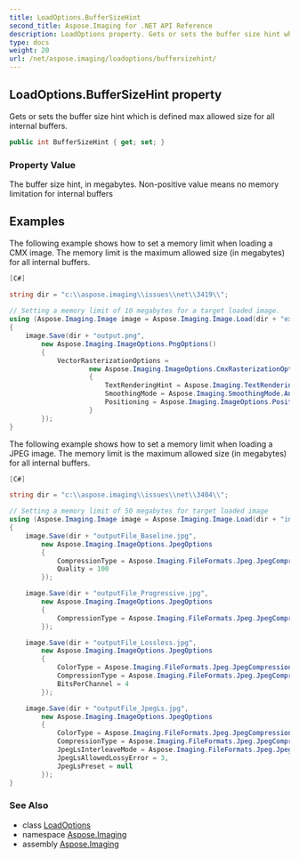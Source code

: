 ```yaml
---
title: LoadOptions.BufferSizeHint
second_title: Aspose.Imaging for .NET API Reference
description: LoadOptions property. Gets or sets the buffer size hint which is defined max allowed size for all internal buffers
type: docs
weight: 20
url: /net/aspose.imaging/loadoptions/buffersizehint/
---
```

## LoadOptions.BufferSizeHint property

Gets or sets the buffer size hint which is defined max allowed size for all internal buffers.

```csharp
public int BufferSizeHint { get; set; }
```

### Property Value

The buffer size hint, in megabytes. Non-positive value means no memory limitation for internal buffers

## Examples

The following example shows how to set a memory limit when loading a CMX image. The memory limit is the maximum allowed size (in megabytes) for all internal buffers.

```csharp
[C#]

string dir = "c:\\aspose.imaging\\issues\\net\\3419\\";
    
// Setting a memory limit of 10 megabytes for a target loaded image.
using (Aspose.Imaging.Image image = Aspose.Imaging.Image.Load(dir + "example.cmx", new Aspose.Imaging.LoadOptions() { BufferSizeHint = 10 }))
{
    image.Save(dir + "output.png",
        new Aspose.Imaging.ImageOptions.PngOptions()
        {
            VectorRasterizationOptions =
                    new Aspose.Imaging.ImageOptions.CmxRasterizationOptions
                    {
                        TextRenderingHint = Aspose.Imaging.TextRenderingHint.SingleBitPerPixel,
                        SmoothingMode = Aspose.Imaging.SmoothingMode.AntiAlias,
                        Positioning = Aspose.Imaging.ImageOptions.PositioningTypes.DefinedByDocument
                    }
        });
}
```

The following example shows how to set a memory limit when loading a JPEG image. The memory limit is the maximum allowed size (in megabytes) for all internal buffers.

```csharp
[C#]

string dir = "c:\\aspose.imaging\\issues\\net\\3404\\";

// Setting a memory limit of 50 megabytes for target loaded image
using (Aspose.Imaging.Image image = Aspose.Imaging.Image.Load(dir + "inputFile.jpg", new Aspose.Imaging.LoadOptions() { BufferSizeHint = 50 }))
{
    image.Save(dir + "outputFile_Baseline.jpg",
        new Aspose.Imaging.ImageOptions.JpegOptions
        {
            CompressionType = Aspose.Imaging.FileFormats.Jpeg.JpegCompressionMode.Baseline,
            Quality = 100
        });

    image.Save(dir + "outputFile_Progressive.jpg",
        new Aspose.Imaging.ImageOptions.JpegOptions
        {
            CompressionType = Aspose.Imaging.FileFormats.Jpeg.JpegCompressionMode.Progressive
        });

    image.Save(dir + "outputFile_Lossless.jpg",
        new Aspose.Imaging.ImageOptions.JpegOptions
        {
            ColorType = Aspose.Imaging.FileFormats.Jpeg.JpegCompressionColorMode.YCbCr,
            CompressionType = Aspose.Imaging.FileFormats.Jpeg.JpegCompressionMode.Lossless,
            BitsPerChannel = 4
        });

    image.Save(dir + "outputFile_JpegLs.jpg",
        new Aspose.Imaging.ImageOptions.JpegOptions
        {
            ColorType = Aspose.Imaging.FileFormats.Jpeg.JpegCompressionColorMode.YCbCr,
            CompressionType = Aspose.Imaging.FileFormats.Jpeg.JpegCompressionMode.JpegLs,
            JpegLsInterleaveMode = Aspose.Imaging.FileFormats.Jpeg.JpegLsInterleaveMode.None,
            JpegLsAllowedLossyError = 3,
            JpegLsPreset = null
        });
}
```

### See Also

* class [LoadOptions](../)
* namespace [Aspose.Imaging](../../loadoptions/)
* assembly [Aspose.Imaging](../../../)


